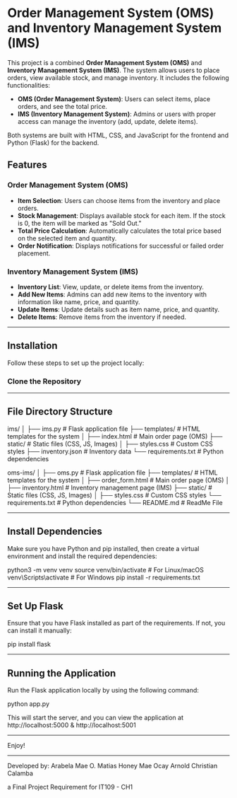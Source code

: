 # Order Management System (OMS) and Inventory Management System (IMS)

This project is a combined **Order Management System (OMS)** and **Inventory Management System (IMS)**. 
The system allows users to place orders, view available stock, and manage inventory. 
It includes the following functionalities:

- **OMS (Order Management System)**: Users can select items, place orders, and see the total price.
- **IMS (Inventory Management System)**: Admins or users with proper access can manage the inventory (add, update, delete items).

Both systems are built with HTML, CSS, and JavaScript for the frontend and Python (Flask) for the backend.

## Features

### Order Management System (OMS)
- **Item Selection**: Users can choose items from the inventory and place orders.
- **Stock Management**: Displays available stock for each item. If the stock is 0, the item will be marked as "Sold Out."
- **Total Price Calculation**: Automatically calculates the total price based on the selected item and quantity.
- **Order Notification**: Displays notifications for successful or failed order placement.

### Inventory Management System (IMS)
- **Inventory List**: View, update, or delete items from the inventory.
- **Add New Items**: Admins can add new items to the inventory with information like name, price, and quantity.
- **Update Items**: Update details such as item name, price, and quantity.
- **Delete Items**: Remove items from the inventory if needed.


----

## Installation

Follow these steps to set up the project locally:

### Clone the Repository

----

## File Directory Structure

ims/
│
├── ims.py               # Flask application file
├── templates/           # HTML templates for the system
│   ├── index.html       # Main order page (OMS)
├── static/              # Static files (CSS, JS, Images)
│   ├── styles.css       # Custom CSS styles
├── inventory.json       # Inventory data
└── requirements.txt     # Python dependencies

oms-ims/
│
├── oms.py               # Flask application file
├── templates/           # HTML templates for the system
│   ├── order_form.html  # Main order page (OMS)
│   ├── inventory.html   # Inventory management page (IMS)
├── static/              # Static files (CSS, JS, Images)
│   ├── styles.css       # Custom CSS styles
└── requirements.txt     # Python dependencies
└── README.md            # ReadMe File


----


## Install Dependencies
Make sure you have Python and pip installed, then create a virtual environment and install the required dependencies:

python3 -m venv venv
source venv/bin/activate  # For Linux/macOS
venv\Scripts\activate     # For Windows
pip install -r requirements.txt

----

## Set Up Flask
Ensure that you have Flask installed as part of the requirements. If not, you can install it manually:

pip install flask

----

## Running the Application
Run the Flask application locally by using the following command:

python app.py

This will start the server, and you can view the application at http://localhost:5000 & http://localhost:5001

----

Enjoy!

----

Developed by:
Arabela Mae O. Matias
Honey Mae Ocay
Arnold Christian Calamba

a Final Project Requirement for IT109 - CH1
